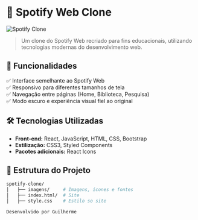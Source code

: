 # 🎵 Spotify Web Clone  

![Spotify Clone](https://upload.wikimedia.org/wikipedia/commons/1/19/Spotify_logo_without_text.svg)

> Um clone do Spotify Web recriado para fins educacionais, utilizando tecnologias modernas do desenvolvimento web.

## 🚀 Funcionalidades  

✅ Interface semelhante ao Spotify Web  
✅ Responsivo para diferentes tamanhos de tela  
✅ Navegação entre páginas (Home, Biblioteca, Pesquisa)  
✅ Modo escuro e experiência visual fiel ao original  

## 🛠️ Tecnologias Utilizadas  

- **Front-end:** React, JavaScript, HTML, CSS, Bootstrap  
- **Estilização:** CSS3, Styled Components   
- **Pacotes adicionais:** React Icons  

## 📂 Estrutura do Projeto  

```bash
spotify-clone/
│   ├── imagens/     # Imagens, ícones e fontes
│   ├── index.html/  # Site
│   ├── style.css    # Estilo so site

Desenvolvido por Guilherme

